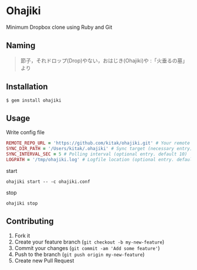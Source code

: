 # Ohajiki

Minimum Dropbox clone using Ruby and Git

## Naming
>節子，それドロップ(Drop)やない，おはじき(Ohajiki)や :「火垂るの墓」より

## Installation

    $ gem install ohajiki

## Usage
Write config file
```ruby
REMOTE_REPO_URL = 'https://github.com/kitak/ohajiki.git' # Your remote repository url (necessary entry)
SYNC_DIR_PATH = '/Users/kitak/.ohajiki' # Sync target (necessary entry)
SYNC_INTERVAL_SEC = 5 # Polling interval (optional entry. default 10)
LOGPATH = '/tmp/ohajiki.log' # Logfile location (optional entry. default /tmp/ohajiki.log)
```

start
```
ohajiki start -- -c ohajiki.conf
```

stop
```
ohajiki stop
```

## Contributing

1. Fork it
2. Create your feature branch (`git checkout -b my-new-feature`)
3. Commit your changes (`git commit -am 'Add some feature'`)
4. Push to the branch (`git push origin my-new-feature`)
5. Create new Pull Request
